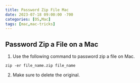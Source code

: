 ```yaml
---
title: Password Zip File Mac
date: 2023-07-18 09:00:00 -700
categories: [OS,Mac]
tags: [mac,mac-tricks]
---
```


## Password Zip a File on a Mac

1. Use the following command to password zip a file on Mac.
```
zip -er file_name.zip file_name
```

2. Make sure to delete the original.